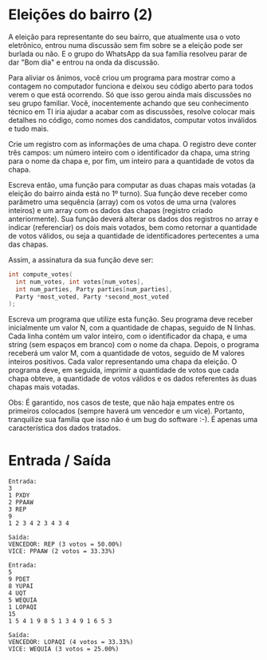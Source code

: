 # Eleições do bairro (2)

A eleição para representante do seu bairro, que atualmente usa o voto eletrônico, entrou numa discussão sem fim sobre se a eleição pode ser burlada ou não. E o grupo do WhatsApp da sua família resolveu parar de dar "Bom dia" e entrou na onda da discussão.

Para aliviar os ânimos, você criou um programa para mostrar como a contagem no computador funciona e deixou seu código aberto para todos verem o que está ocorrendo. Só que isso gerou ainda mais discussões no seu grupo familiar. Você, inocentemente achando que seu conhecimento técnico em TI iria ajudar a acabar com as discussões, resolve colocar mais detalhes no código, como nomes dos candidatos, computar votos inválidos e tudo mais.

Crie um registro com as informações de uma chapa. O registro deve conter três campos: um número inteiro com o identificador da chapa, uma string para o nome da chapa e, por fim, um inteiro para a quantidade de votos da chapa.

Escreva então, uma função para computar as duas chapas mais votadas (a eleição do bairro ainda está no 1º turno). Sua função deve receber como parâmetro uma sequência (array) com os votos de uma urna (valores inteiros) e um array com os dados das chapas (registro criado anteriormente). Sua função deverá alterar os dados dos registros no array e indicar (referenciar) os dois mais votados, bem como retornar a quantidade de votos válidos, ou seja a quantidade de identificadores pertecentes a uma das chapas.

Assim, a assinatura da sua função deve ser:

```c
int compute_votes(
  int num_votes, int votes[num_votes],
  int num_parties, Party parties[num_parties],
  Party *most_voted, Party *second_most_voted
);
```

Escreva um programa que utilize esta função. Seu programa deve receber inicialmente um valor N, com a quantidade de chapas, seguido de N linhas. Cada linha contém um valor inteiro, com o identificador da chapa, e uma string (sem espaços em branco) com o nome da chapa. Depois, o programa receberá um valor M, com a quantidade de votos, seguido de M valores inteiros positivos. Cada valor representando uma chapa da eleição. O programa deve, em seguida, imprimir a quantidade de votos que cada chapa obteve, a quantidade de votos válidos e os dados referentes às duas chapas mais votadas.

​Obs: É garantido, nos casos de teste, que não haja empates entre os primeiros colocados (sempre haverá um vencedor e um vice). Portanto, tranquilize sua família que isso não é um bug do software :-). É apenas uma característica dos dados tratados.

# Entrada / Saída

```
Entrada:
3
1 PXDY
2 PPAAW
3 REP
9
1 2 3 4 2 3 4 3 4

Saída:
VENCEDOR: REP (3 votos = 50.00%)
VICE: PPAAW (2 votos = 33.33%)
```

```
Entrada: 
5 
9 PDET
8 YUPAI
4 UQT
5 WEQUIA
1 LOPAQI
15
1 5 4 1 9 8 5 1 3 4 9 1 6 5 3

Saída:
VENCEDOR: LOPAQI (4 votos = 33.33%)
VICE: WEQUIA (3 votos = 25.00%)
```